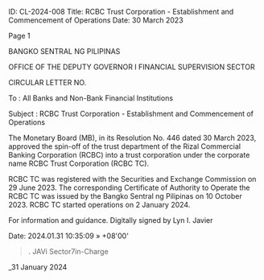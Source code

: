 ID: CL-2024-008
Title: RCBC Trust Corporation - Establishment and Commencement of Operations
Date: 30 March 2023

Page 1

BANGKO SENTRAL NG PILIPINAS

OFFICE OF THE DEPUTY GOVERNOR I FINANCIAL SUPERVISION SECTOR

CIRCULAR LETTER NO.

To : All Banks and Non-Bank Financial Institutions

Subject : RCBC Trust Corporation - Establishment and Commencement of Operations

The Monetary Board (MB), in its Resolution No. 446 dated 30 March 2023, approved the spin-off of the trust department of the Rizal Commercial Banking Corporation (RCBC) into a trust corporation under the corporate name RCBC Trust Corporation (RCBC TC).

RCBC TC was registered with the Securities and Exchange Commission on 29 June 2023. The corresponding Certificate of Authority to Operate the RCBC TC was issued by the Bangko Sentral ng Pilipinas on 10 October 2023. RCBC TC started operations on 2 January 2024.

For information and guidance. Digitally signed by Lyn I. Javier

Date: 2024.01.31 10:35:09 » +08'00'

> . JAVi Sector7in-Charge

_31 January 2024